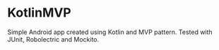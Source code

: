 # KotlinMVP
Simple Android app created using Kotlin and MVP pattern. Tested with JUnit, Robolectric and Mockito.
